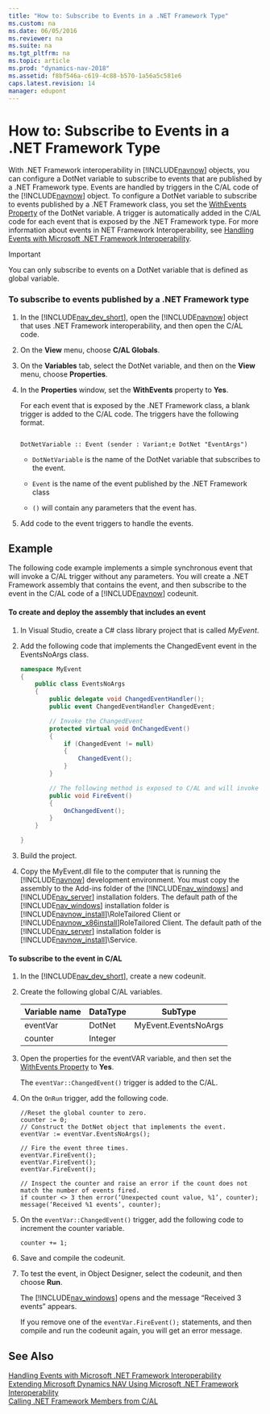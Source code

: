 ```yaml
---
title: "How to: Subscribe to Events in a .NET Framework Type"
ms.custom: na
ms.date: 06/05/2016
ms.reviewer: na
ms.suite: na
ms.tgt_pltfrm: na
ms.topic: article
ms.prod: "dynamics-nav-2018"
ms.assetid: f8bf546a-c619-4c88-b570-1a56a5c581e6
caps.latest.revision: 14
manager: edupont
---
```

# How to: Subscribe to Events in a .NET Framework Type
With .NET Framework interoperability in [!INCLUDE[navnow](includes/navnow_md.md)] objects, you can configure a DotNet variable to subscribe to events that are published by a .NET Framework type. Events are handled by triggers in the C/AL code of the [!INCLUDE[navnow](includes/navnow_md.md)] object. To configure a DotNet variable to subscribe to events published by a .NET Framework class, you set the [WithEvents Property](WithEvents-Property.md) of the DotNet variable. A trigger is automatically added in the C/AL code for each event that is exposed by the .NET Framework type. For more information about events in NET Framework Interoperability, see [Handling Events with Microsoft .NET Framework Interoperability](Handling-Events-with-Microsoft-.NET-Framework-Interoperability.md).  

> [!IMPORTANT]  
>  You can only subscribe to events on a DotNet variable that is defined as global variable.  

### To subscribe to events published by a .NET Framework type  

1.  In the [!INCLUDE[nav_dev_short](includes/nav_dev_short_md.md)], open the [!INCLUDE[navnow](includes/navnow_md.md)] object that uses .NET Framework interoperability, and then open the C/AL code.  

2.  On the **View** menu, choose **C/AL Globals**.  

3.  On the **Variables** tab, select the DotNet variable, and then on the **View** menu, choose **Properties**.  

4.  In the **Properties** window, set the **WithEvents** property to **Yes**.  

     For each event that is exposed by the .NET Framework class, a blank trigger is added to the C/AL code. The triggers have the following format.  

    ```  

    DotNetVariable :: Event (sender : Variant;e DotNet "EventArgs")  
    ```  

    -   `DotNetVariable` is the name of the DotNet variable that subscribes to the event.  

    -   `Event` is the name of the event published by the .NET Framework class  

    -   `()` will contain any parameters that the event has.  

5.  Add code to the event triggers to handle the events.  

## Example  
 The following code example implements a simple synchronous event that will invoke a C/AL trigger without any parameters. You will create a .NET Framework assembly that contains the event, and then subscribe to the event in the C/AL code of a [!INCLUDE[navnow](includes/navnow_md.md)] codeunit.  

#### To create and deploy the assembly that includes an event  

1.  In Visual Studio, create a C\# class library project that is called *MyEvent*.  

2.  Add the following code that implements the ChangedEvent event in the EventsNoArgs class.  

    ```c#  
    namespace MyEvent  
    {  
        public class EventsNoArgs  
        {  
            public delegate void ChangedEventHandler();  
            public event ChangedEventHandler ChangedEvent;  

            // Invoke the ChangedEvent  
            protected virtual void OnChangedEvent()  
            {  
                if (ChangedEvent != null)  
                {  
                    ChangedEvent();  
                }  
            }  

            // The following method is exposed to C/AL and will invoke the event trigger that is registered in the ChangedEvent variable.   
            public void FireEvent()  
            {  
                OnChangedEvent();  
            }  
        }  

    }  

    ```  

3.  Build the project.  

4.  Copy the MyEvent.dll file to the computer that is running the [!INCLUDE[navnow](includes/navnow_md.md)] development environment. You must copy the assembly to the Add-ins folder of the [!INCLUDE[nav_windows](includes/nav_windows_md.md)] and [!INCLUDE[nav_server](includes/nav_server_md.md)] installation folders. The default path of the [!INCLUDE[nav_windows](includes/nav_windows_md.md)] installation folder is [!INCLUDE[navnow_install](includes/navnow_install_md.md)]\\RoleTailored Client or [!INCLUDE[navnow_x86install](includes/navnow_x86install_md.md)]RoleTailored Client. The default path of the [!INCLUDE[nav_server](includes/nav_server_md.md)] installation folder is [!INCLUDE[navnow_install](includes/navnow_install_md.md)]\\Service.  

#### To subscribe to the event in C/AL  

1.  In the [!INCLUDE[nav_dev_short](includes/nav_dev_short_md.md)], create a new codeunit.  

2.  Create the following global C/AL variables.  

    |Variable name|DataType|SubType|  
    |-------------------|--------------|-------------|  
    |eventVar|DotNet|MyEvent.EventsNoArgs|  
    |counter|Integer||  

3.  Open the properties for the eventVAR variable, and then set the [WithEvents Property](WithEvents-Property.md) to **Yes**.  

     The `eventVar::ChangedEvent()` trigger is added to the C/AL.  

4.  On the `OnRun` trigger, add the following code.  

    ```  
    //Reset the global counter to zero.  
    counter := 0;  
    // Construct the DotNet object that implements the event.  
    eventVar := eventVar.EventsNoArgs();  

    // Fire the event three times.  
    eventVar.FireEvent();  
    eventVar.FireEvent();  
    eventVar.FireEvent();  

    // Inspect the counter and raise an error if the count does not match the number of events fired.  
    if counter <> 3 then error(‘Unexpected count value, %1’, counter);  
    message(‘Received %1 events’, counter);  

    ```  

5.  On the `eventVar::ChangedEvent()` trigger, add the following code to increment the counter variable.  

    ```  
    counter += 1;  
    ```  

6.  Save and compile the codeunit.  

7.  To test the event, in Object Designer, select the codeunit, and then choose **Run**.  

     The [!INCLUDE[nav_windows](includes/nav_windows_md.md)] opens and the message “Received 3 events” appears.  

     If you remove one of the `eventVar.FireEvent();` statements, and then compile and run the codeunit again, you will get an error message.  

## See Also  
 [Handling Events with Microsoft .NET Framework Interoperability](Handling-Events-with-Microsoft-.NET-Framework-Interoperability.md)   
 [Extending Microsoft Dynamics NAV Using Microsoft .NET Framework Interoperability](Extending-Microsoft-Dynamics-NAV-Using-Microsoft-.NET-Framework-Interoperability.md)   
 [Calling .NET Framework Members from C/AL](Calling-.NET-Framework-Members-from-C-AL.md)
